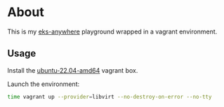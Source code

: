 # About

This is my [eks-anywhere](https://github.com/aws/eks-anywhere) playground wrapped in a vagrant environment.

## Usage

Install the [ubuntu-22.04-amd64](https://github.com/rgl/ubuntu-vagrant) vagrant box.

Launch the environment:

```bash
time vagrant up --provider=libvirt --no-destroy-on-error --no-tty
```
